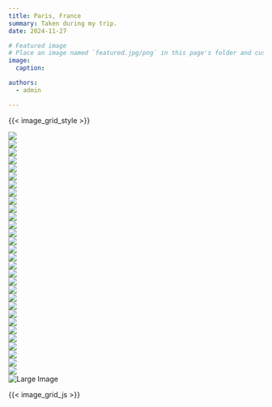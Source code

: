 ```yaml
---
title: Paris, France
summary: Taken during my trip.
date: 2024-11-27

# Featured image
# Place an image named `featured.jpg/png` in this page's folder and customize its options here.
image:
  caption: 

authors:
  - admin

---
```


{{< image_grid_style >}}

<div class="image-scroll" id="imageScroll">
  <div class="image-scroll-item" data-full-image=https://pica.zhimg.com/80/v2-34306d7be472734fd084bc12f9bf7dd4_1440w.jpg>
    <img src="https://pica.zhimg.com/80/v2-34306d7be472734fd084bc12f9bf7dd4_1440w.jpg">
  </div>

  <div class="image-scroll-item" data-full-image=https://pic1.zhimg.com/80/v2-7000c8353fdf27ebbd4056574838b206_1440w.jpg>
    <img src="https://pic1.zhimg.com/80/v2-7000c8353fdf27ebbd4056574838b206_1440w.jpg">
  </div>

  <div class="image-scroll-item" data-full-image=https://picx.zhimg.com/80/v2-b76788c796bcc66d7c90fbc053608699_1440w.jpg>
    <img src="https://picx.zhimg.com/80/v2-b76788c796bcc66d7c90fbc053608699_1440w.jpg">
  </div>

  <div class="image-scroll-item" data-full-image=https://pic3.zhimg.com/80/v2-d414f9fd187c3fc976067e83d7912746_1440w.jpg>
    <img src="https://pic3.zhimg.com/80/v2-d414f9fd187c3fc976067e83d7912746_1440w.jpg">
  </div>

  <div class="image-scroll-item" data-full-image=https://picx.zhimg.com/80/v2-2e31b149c6996b79845a1602731779bd_1440w.jpg>
    <img src="https://picx.zhimg.com/80/v2-2e31b149c6996b79845a1602731779bd_1440w.jpg">
  </div>

  <div class="image-scroll-item" data-full-image=https://pica.zhimg.com/80/v2-1d9730d4e0f9344ea5add9db8d555a62_1440w.jpg>
    <img src="https://pica.zhimg.com/80/v2-1d9730d4e0f9344ea5add9db8d555a62_1440w.jpg">
  </div>

  <div class="image-scroll-item" data-full-image=https://pic1.zhimg.com/80/v2-8560872a06dca2b8219b0cba23a57c36_1440w.jpg>
    <img src="https://pic1.zhimg.com/80/v2-8560872a06dca2b8219b0cba23a57c36_1440w.jpg">
  </div>

  <div class="image-scroll-item" data-full-image=https://pic3.zhimg.com/80/v2-7912fafb8a0c641da7304bee1d46afdc_1440w.jpg>
    <img src="https://pic3.zhimg.com/80/v2-7912fafb8a0c641da7304bee1d46afdc_1440w.jpg">
  </div>

  <div class="image-scroll-item" data-full-image=https://pic1.zhimg.com/80/v2-6250fcf5687624897721a4f12f1c5c82_1440w.jpg>
    <img src="https://pic1.zhimg.com/80/v2-6250fcf5687624897721a4f12f1c5c82_1440w.jpg">
  </div>

  <div class="image-scroll-item" data-full-image=https://pic1.zhimg.com/80/v2-09f8eea1938a5c9ec84df4a5731d0bd2_1440w.jpg>
    <img src="https://pic1.zhimg.com/80/v2-09f8eea1938a5c9ec84df4a5731d0bd2_1440w.jpg">
  </div>

  <div class="image-scroll-item" data-full-image=https://pic1.zhimg.com/80/v2-727693535d9cd21e9a7d164408f4dd96_1440w.jpg>
    <img src="https://pic1.zhimg.com/80/v2-727693535d9cd21e9a7d164408f4dd96_1440w.jpg">
  </div>

  <div class="image-scroll-item" data-full-image=https://pic3.zhimg.com/80/v2-92da11d3304cb94b72ad1eaf0fd0c248_1440w.jpg>
    <img src="https://pic3.zhimg.com/80/v2-92da11d3304cb94b72ad1eaf0fd0c248_1440w.jpg">
  </div>

  <div class="image-scroll-item" data-full-image=https://pic2.zhimg.com/80/v2-93fc773aee2c4b92a1414e2e0ca0246d_1440w.jpg>
    <img src="https://pic2.zhimg.com/80/v2-93fc773aee2c4b92a1414e2e0ca0246d_1440w.jpg">
  </div>

  <div class="image-scroll-item" data-full-image=https://pic2.zhimg.com/80/v2-f2599e1a4469479af2d5cd8489f3b515_1440w.jpg>
    <img src="https://pic2.zhimg.com/80/v2-f2599e1a4469479af2d5cd8489f3b515_1440w.jpg">
  </div>

  <div class="image-scroll-item" data-full-image=https://pic4.zhimg.com/80/v2-0065f73efeda16b71cea71a5f0d510e7_1440w.jpg>
    <img src="https://pic4.zhimg.com/80/v2-0065f73efeda16b71cea71a5f0d510e7_1440w.jpg">
  </div>

  <div class="image-scroll-item" data-full-image=https://pic2.zhimg.com/80/v2-21ed74d7551ccc2db0d5fd9cd47a601b_1440w.jpg>
    <img src="https://pic2.zhimg.com/80/v2-21ed74d7551ccc2db0d5fd9cd47a601b_1440w.jpg">
  </div>

  <div class="image-scroll-item" data-full-image=https://pic1.zhimg.com/80/v2-203b2a9015134fbfc639c8d38570a266_1440w.jpg>
    <img src="https://pic1.zhimg.com/80/v2-203b2a9015134fbfc639c8d38570a266_1440w.jpg">
  </div>

  <div class="image-scroll-item" data-full-image=https://pic3.zhimg.com/80/v2-4f0bfe70d19c5db4cca3c4b51d7c1694_1440w.jpg>
    <img src="https://pic3.zhimg.com/80/v2-4f0bfe70d19c5db4cca3c4b51d7c1694_1440w.jpg">
  </div>

  <div class="image-scroll-item" data-full-image=https://pic4.zhimg.com/80/v2-01fe1e213ddec3da02c995dd26009cb7_1440w.jpg>
    <img src="https://pic4.zhimg.com/80/v2-01fe1e213ddec3da02c995dd26009cb7_1440w.jpg">
  </div>

  <div class="image-scroll-item" data-full-image=https://pica.zhimg.com/80/v2-b0cc8205e8e42a497a9254180aed41e2_1440w.jpg>
    <img src="https://pica.zhimg.com/80/v2-b0cc8205e8e42a497a9254180aed41e2_1440w.jpg">
  </div>

  <div class="image-scroll-item" data-full-image=https://pic1.zhimg.com/80/v2-068a6d62cd5df80ccbacdfe8b7294f2c_1440w.jpg>
    <img src="https://pic1.zhimg.com/80/v2-068a6d62cd5df80ccbacdfe8b7294f2c_1440w.jpg">
  </div>

  <div class="image-scroll-item" data-full-image=https://pic1.zhimg.com/80/v2-682a23ad897775ff8689b7fedc192cf4_1440w.jpg>
    <img src="https://pic1.zhimg.com/80/v2-682a23ad897775ff8689b7fedc192cf4_1440w.jpg">
  </div>

  <div class="image-scroll-item" data-full-image=https://pic1.zhimg.com/80/v2-c008ba452f8a57a451230be668330198_1440w.jpg>
    <img src="https://pic1.zhimg.com/80/v2-c008ba452f8a57a451230be668330198_1440w.jpg">
  </div>

  <div class="image-scroll-item" data-full-image=https://pica.zhimg.com/80/v2-e52c7cb95c8a5f9be94ea6bf9fcbeb7c_1440w.jpg>
    <img src="https://pica.zhimg.com/80/v2-e52c7cb95c8a5f9be94ea6bf9fcbeb7c_1440w.jpg">
  </div>

  <div class="image-scroll-item" data-full-image=https://pica.zhimg.com/80/v2-80e5a7965547dd5e11e7d31472c616a2_1440w.jpg>
    <img src="https://pica.zhimg.com/80/v2-80e5a7965547dd5e11e7d31472c616a2_1440w.jpg">
  </div>

  <div class="image-scroll-item" data-full-image=https://pic4.zhimg.com/80/v2-23401444755a729f019967542636eee3_1440w.jpg>
    <img src="https://pic4.zhimg.com/80/v2-23401444755a729f019967542636eee3_1440w.jpg">
  </div>

  <div class="image-scroll-item" data-full-image=https://pic1.zhimg.com/80/v2-97bc09aab0c209fd8e57c3732e38d48c_1440w.jpg>
    <img src="https://pic1.zhimg.com/80/v2-97bc09aab0c209fd8e57c3732e38d48c_1440w.jpg">
  </div>

  <div class="image-scroll-item" data-full-image=https://pica.zhimg.com/80/v2-6c3fc3a371ac12c20051b8cf2ea987c4_1440w.jpg>
    <img src="https://pica.zhimg.com/80/v2-6c3fc3a371ac12c20051b8cf2ea987c4_1440w.jpg">
  </div>

  <div class="image-scroll-item" data-full-image=https://pic1.zhimg.com/80/v2-2f3f82f87169d947e18e8c298817b56a_1440w.jpg>
    <img src="https://pic1.zhimg.com/80/v2-2f3f82f87169d947e18e8c298817b56a_1440w.jpg">
  </div>

  <div class="image-scroll-item" data-full-image=https://pic2.zhimg.com/80/v2-f1f20254bb24690e79370c36e4fc34a5_1440w.webp>
    <img src="https://pic2.zhimg.com/80/v2-f1f20254bb24690e79370c36e4fc34a5_1440w.webp">
  </div>
</div>

<!-- The large image display area -->
<div class="large-image-container" id="largeImageContainer">
  <img src="https://pica.zhimg.com/80/v2-34306d7be472734fd084bc12f9bf7dd4_1440w.jpg" alt="Large Image" id="largeImage">
</div>

{{< image_grid_js >}}
